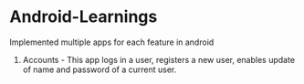 # Android-Learnings
Implemented multiple apps for each feature in android
1. Accounts - This app logs in a user, registers a new user, enables update of name and password of a current user.

